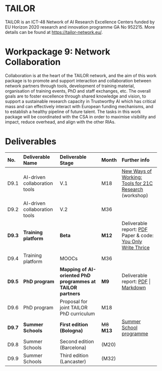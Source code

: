 # TAILOR #

TAILOR is an ICT-48 Network of AI Research Excellence Centers funded by EU Horizon 2020 research and innovation programme GA No 952215. More details can be found at <https://tailor-network.eu/>.

# Workpackage 9: Network Collaboration #

Collaboration is at the heart of the TAILOR network, and the aim of this work package is to promote and support interaction and collaboration between network partners through tools, development of training material, organisation of training events, PhD and staff exchanges, etc. The overall goals are to foster excellence through shared knowledge and vision, to support a sustainable research capacity in Trustworthy AI which has critical mass and can effectively interact with European funding mechanisms, and to establish a healthy pipeline of future talent. The tasks in this work package will be coordinated with the CSA in order to maximise visibility and impact, reduce overhead, and align with the other RIAs.

# Deliverables #

| No. | Deliverable Name | Deliverable Stage | Month | Further info |
| :--- | :--- | :--- | :--- | :--- |
| D9.1 | AI-driven collaboration tools | V.1 | M18 | [New Ways of Working: Tools for 21C Research](events/2021-09-new-ways-of-working) (workshop) |
| D9.2 | AI-driven collaboration tools | V.2 | M36 |  |
| **D9.3** | **Training platform** | **Beta** | **M12** | Deliverable report: [PDF](https://tailor-network.eu/wp-content/uploads/2021/09/D9.3-Training-Platform-Beta-Report-ver.-1.0.pdf) <br> Paper \& code: [You Only Write Thrice](https://so-cool.github.io/you-only-write-thrice/) |
| D9.4 | Training platform | MOOCs | M36 |  |
| **D9.5** | **PhD program** | **Mapping of AI-oriented PhD programmes at TAILOR partners** | **M9** | Deliverable report: [PDF](https://tailor-network.eu/wp-content/uploads/2021/06/D9.5-Mapping-of-AI-oriented-PhD-programmes.pdf) \| [Markdown](deliverables/d95) |
| D9.6 | PhD program | Proposal for joint TAILOR PhD curriculum | M18 |  |
| **D9.7** | **Summer Schools** | **First edition \(Bologna\)** | ~~M8~~ **M13** | [Summer School programme](https://tailor-network.eu/summer-school-2021/) |
| D9.8 | Summer Schools | Second edition \(Barcelona\) | (M20) |  |
| D9.9 | Summer Schools | Third edition \(Lancaster\) | (M32) |  |
